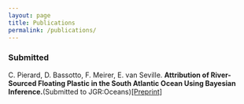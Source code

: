 ```yaml
---
layout: page
title: Publications
permalink: /publications/
---
```


### Submitted

C. Pierard, D. Bassotto, F. Meirer, E. van Seville. **Attribution of River-Sourced Floating Plastic in the South Atlantic Ocean Using Bayesian Inference.**(Submitted to JGR:Oceans)[[Preprint]](https://www.essoar.org/doi/abs/10.1002/essoar.10508055.1)
